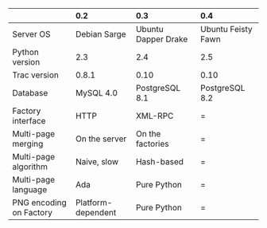 |                         | **0.2**          | **0.3**           | **0.4**             |
|:------------------------|:-----------------|:------------------|:--------------------|
| Server OS               | Debian Sarge       | Ubuntu Dapper Drake | Ubuntu Feisty Fawn    |
| Python version          | 2.3                | 2.4                 | 2.5                   |
| Trac version            | 0.8.1              | 0.10                | 0.10                  |
| Database                | MySQL 4.0          | PostgreSQL 8.1      | PostgreSQL 8.2        |
| Factory interface       | HTTP               | XML-RPC             | = |
| Multi-page merging      | On the server      | On the factories    | = |
| Multi-page algorithm    | Naive, slow        | Hash-based          | = |
| Multi-page language     | Ada                | Pure Python         | = |
| PNG encoding on Factory | Platform-dependent | Pure Python         | = |